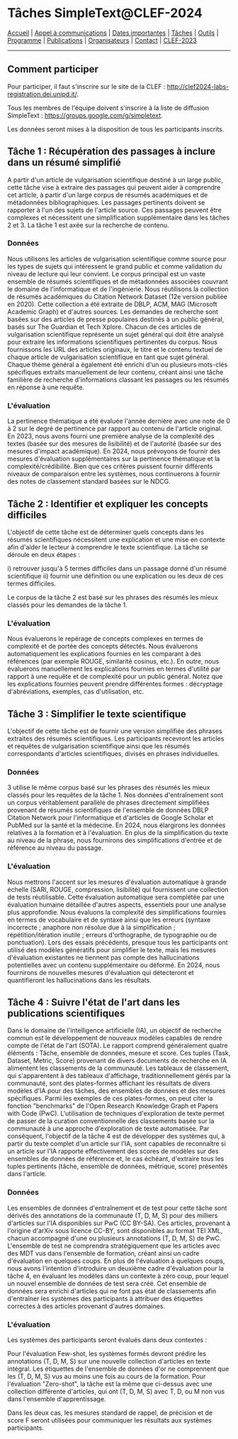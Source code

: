 # Tâches SimpleText@CLEF-2024

[Accueil](./) | [Appel à communications](./CFP) | [Dates importantes](./dates) | [Tâches](./tasks)  | [Outils](./tools)  | [Programme](./program) | [Publications](./publications) | [Organisateurs](./organizers) | [Contact](./contact) | [CLEF-2023](https://simpletext-project.com/2023/clef/)

---
## Comment participer
Pour participer, il faut s'inscrire sur le site de la CLEF : http://clef2024-labs-registration.dei.unipd.it/. 

Tous les membres de l'équipe doivent s'inscrire à la liste de diffusion SimpleText : https://groups.google.com/g/simpletext. 

Les données seront mises à la disposition de tous les participants inscrits.

## Tâche 1 : Récupération des passages à inclure dans un résumé simplifié

A partir d'un article de vulgarisation scientifique destiné à un large public, cette tâche vise à extraire des passages qui peuvent aider à comprendre cet article, à partir d'un large corpus de résumés académiques et de métadonnées bibliographiques. Les passages pertinents doivent se rapporter à l'un des sujets de l'article source. Ces passages peuvent être complexes et nécessitent une simplification supplémentaire dans les tâches 2 et 3. La tâche 1 est axée sur la recherche de contenu.

### Données
Nous utilisons les articles de vulgarisation scientifique comme source pour les types de sujets qui intéressent le grand public et comme validation du niveau de lecture qui leur convient. Le corpus principal est un vaste ensemble de résumés scientifiques et de métadonnées associées couvrant le domaine de l'informatique et de l'ingénierie. Nous réutilisons la collection de résumés académiques du Citation Network Dataset (12e version publiée en 2020). Cette collection a été extraite de DBLP, ACM, MAG (Microsoft Academic Graph) et d'autres sources. Les demandes de recherche sont basées sur des articles de presse populaires destinés à un public général, basés sur The Guardian et Tech Xplore. Chacun de ces articles de vulgarisation scientifique représente un sujet général qui doit être analysé pour extraire les informations scientifiques pertinentes du corpus. Nous fournissons les URL des articles originaux, le titre et le contenu textuel de chaque article de vulgarisation scientifique en tant que sujet général. Chaque thème général a également été enrichi d'un ou plusieurs mots-clés spécifiques extraits manuellement de leur contenu, créant ainsi une tâche familière de recherche d'informations classant les passages ou les résumés en réponse à une requête.

### L'évaluation
La pertinence thématique a été évaluée l'année dernière avec une note de 0 à 2 sur le degré de pertinence par rapport au contenu de l'article original. En 2023, nous avons fourni une première analyse de la complexité des textes (basée sur des mesures de lisibilité) et de l'autorité (basée sur des mesures d'impact académique). En 2024, nous prévoyons de fournir des mesures d'évaluation supplémentaires sur la pertinence thématique et la complexité/crédibilité. Bien que ces critères puissent fournir différents niveaux de comparaison entre les systèmes, nous continuerons à fournir des notes de classement standard basées sur le NDCG.

## Tâche 2 : Identifier et expliquer les concepts difficiles

L'objectif de cette tâche est de déterminer quels concepts dans les résumés scientifiques nécessitent une explication et une mise en contexte afin d'aider le lecteur à comprendre le texte scientifique. La tâche se déroule en deux étapes : 

i) retrouver jusqu'à 5 termes difficiles dans un passage donné d'un résumé scientifique ii) fournir une définition ou une explication ou les deux de ces termes difficiles.

Le corpus de la tâche 2 est basé sur les phrases des résumés les mieux classés pour les demandes de la tâche 1.

### L'évaluation
Nous évaluerons le repérage de concepts complexes en termes de complexité et de portée des concepts détectés. Nous évaluerons automatiquement les explications fournies en les comparant à des références (par exemple ROUGE, similarité cosinus, etc.). En outre, nous évaluerons manuellement les explications fournies en termes d'utilité par rapport à une requête et de complexité pour un public général. Notez que les explications fournies peuvent prendre différentes formes : décryptage d'abréviations, exemples, cas d'utilisation, etc.

## Tâche 3 : Simplifier le texte scientifique

L'objectif de cette tâche est de fournir une version simplifiée des phrases extraites des résumés scientifiques. Les participants recevront les articles et requêtes de vulgarisation scientifique ainsi que les résumés correspondants d'articles scientifiques, divisés en phrases individuelles.

### Données
3 utilise le même corpus basé sur les phrases des résumés les mieux classés pour les requêtes de la tâche 1. Nos données d'entraînement sont un corpus véritablement parallèle de phrases directement simplifiées provenant de résumés scientifiques de l'ensemble de données DBLP Citation Network pour l'informatique et d'articles de Google Scholar et PubMed sur la santé et la médecine. En 2024, nous élargirons les données relatives à la formation et à l'évaluation. En plus de la simplification du texte au niveau de la phrase, nous fournirons des simplifications d'entrée et de référence au niveau du passage.

### L'évaluation
Nous mettrons l'accent sur les mesures d'évaluation automatique à grande échelle (SARI, ROUGE, compression, lisibilité) qui fournissent une collection de tests réutilisable. Cette évaluation automatique sera complétée par une évaluation humaine détaillée d'autres aspects, essentiels pour une analyse plus approfondie. Nous évaluons la complexité des simplifications fournies en termes de vocabulaire et de syntaxe ainsi que les erreurs (syntaxe incorrecte ; anaphore non résolue due à la simplification ; répétition/itération inutile ; erreurs d'orthographe, de typographie ou de ponctuation). Lors des essais précédents, presque tous les participants ont utilisé des modèles génératifs pour simplifier le texte, mais les mesures d'évaluation existantes ne tiennent pas compte des hallucinations potentielles avec un contenu supplémentaire ou déformé. En 2024, nous fournirons de nouvelles mesures d'évaluation qui détecteront et quantifieront les hallucinations dans les résultats.

## Tâche 4 : Suivre l'état de l'art dans les publications scientifiques
Dans le domaine de l'intelligence artificielle (IA), un objectif de recherche commun est le développement de nouveaux modèles capables de rendre compte de l'état de l'art (SOTA). Le rapport comprend généralement quatre éléments : Tâche, ensemble de données, mesure et score. Ces tuples (Task, Dataset, Metric, Score) provenant de divers documents de recherche en IA alimentent les classements de la communauté. Les tableaux de classement, qui s'apparentent à des tableaux d'affichage, traditionnellement gérés par la communauté, sont des plates-formes affichant les résultats de divers modèles d'IA pour des tâches, des ensembles de données et des mesures spécifiques. Parmi les exemples de ces plates-formes, on peut citer la fonction "benchmarks" de l'Open Research Knowledge Graph et Papers with Code (PwC). L'utilisation de techniques d'exploration de texte permet de passer de la curation conventionnelle des classements basée sur la communauté à une approche d'exploration de texte automatisée. Par conséquent, l'objectif de la tâche 4 est de développer des systèmes qui, à partir du texte complet d'un article sur l'IA, sont capables de reconnaître si un article sur l'IA rapporte effectivement des scores de modèles sur des ensembles de données de référence et, le cas échéant, d'extraire tous les tuples pertinents (tâche, ensemble de données, métrique, score) présentés dans l'article.

### Données
Les ensembles de données d'entraînement et de test pour cette tâche sont dérivés des annotations de la communauté (T, D, M, S) pour des milliers d'articles sur l'IA disponibles sur PwC (CC BY-SA). Ces articles, provenant à l'origine d'arXiv sous licence CC-BY, sont disponibles au format TEI XML, chacun accompagné d'une ou plusieurs annotations (T, D, M, S) de PwC. L'ensemble de test ne comprendra stratégiquement que les articles avec des MDT vus dans l'ensemble de formation, créant ainsi un cadre d'évaluation en quelques coups. En plus de l'évaluation à quelques coups, nous avons l'intention d'introduire un deuxième cadre d'évaluation pour la tâche 4, en évaluant les modèles dans un contexte à zéro coup, pour lequel un nouvel ensemble de données de test sera créé. Cet ensemble de données sera enrichi d'articles qui ne font pas état de classements afin d'entraîner les systèmes des participants à attribuer des étiquettes correctes à des articles provenant d'autres domaines.

### L'évaluation
Les systèmes des participants seront évalués dans deux contextes :

Pour l'évaluation Few-shot, les systèmes formés devront prédire les annotations (T, D, M, S) sur une nouvelle collection d'articles en texte intégral. Les étiquettes de l'ensemble de données d'or ne comprennent que les (T, D, M, S) vus au moins une fois au cours de la formation. Pour l'évaluation "Zero-shot", la tâche est la même que ci-dessus avec une collection différente d'articles, qui ont (T, D, M, S) avec T, D, ou M non vus dans l'ensemble d'apprentissage.

Dans les deux cas, les mesures standard de rappel, de précision et de score F seront utilisées pour communiquer les résultats aux systèmes participants.
